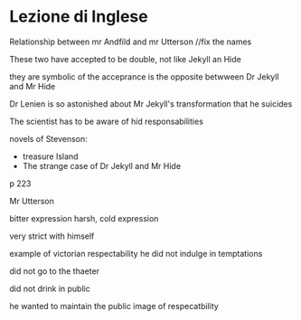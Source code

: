 # Lezione di Inglese

Relationship between mr Andfild and mr Utterson //fix the names

These two have accepted to be double, not like Jekyll an Hide

they are symbolic of the acceprance 
is the opposite betwween Dr Jekyll and Mr Hide

Dr Lenien is so astonished about Mr Jekyll's transformation that he suicides

The scientist has to be aware of hid responsabilities


novels of Stevenson:
* treasure Island
* The strange case of Dr Jekyll and Mr Hide

p 223

Mr Utterson

bitter expression
harsh, cold expression

very strict with himself

example of victorian respectability
he did not indulge in temptations


did not go to the thaeter 

did not drink in public

he wanted to maintain the public image of respecatbility
<!--stackedit_data:
eyJoaXN0b3J5IjpbLTIwNTE1MTg2NSwxMTkyNzI5NDgzLDI0Nz
UxMTUwNSwxMjI1ODQ0OTgyXX0=
-->